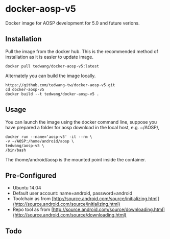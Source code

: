docker-aosp-v5
==============

Docker image for AOSP development for 5.0 and future verions.

## Installation ##
Pull the image from the docker hub. This is the recommended method of installation as it is easier to update image.


    docker pull tedwang/docker-aosp-v5:latest

Alternately you can build the image locally.

    https://github.com/tedwang-tw/docker-aosp-v5.git
    cd docker-aosp-v5
    docker build --t tedwang/docker-aosp-v5 .
    
## Usage ##
You can launch the image using the docker command line, suppose you have prepared a folder for aosp download in the local host, e.g. ~/AOSP/,

    docker run --name='aosp-v5' -it --rm \
    -v ~/AOSP:/home/android/aosp \
    tedwang/aosp-v5 \
    /bin/bash

The /home/android/aosp is the mounted point inside the container.

## Pre-Configured ##
- Ubuntu 14.04
- Default user account: name=android, password=android
- Toolchain as from [http://source.android.com/source/initializing.html](http://source.android.com/source/initializing.html)
- Repo tool as from [http://source.android.com/source/downloading.html](http://source.android.com/source/downloading.html)
 
 
## Todo ##